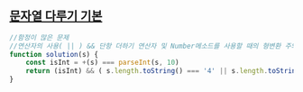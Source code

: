 ## <a href='https://school.programmers.co.kr/learn/courses/30/lessons/12918'>문자열 다루기 기본
</a>

```javascript
//함정이 많은 문제
//연산자의 사용( || ) && 단항 더하기 연산자 및 Number메소드를 사용할 때의 형변환 주의
function solution(s) {
    const isInt = +(s) === parseInt(s, 10) 
    return (isInt) && ( s.length.toString() === '4' || s.length.toString() === '6')   ? true : false 
}
```
